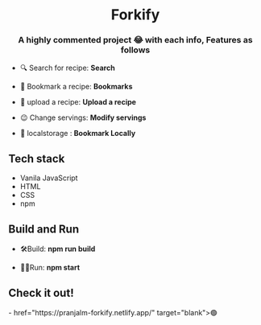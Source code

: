 <h1 align="center">Forkify</h1>
<h3 align="center">A highly commented project 😂 with each info, Features as follows</h3>

- 🔍 Search for recipe: **Search**

- 📑 Bookmark a recipe: **Bookmarks**

- 🤹 upload a recipe: **Upload a recipe**

- 😉 Change servings: **Modify servings**

- 🏬 localstorage : **Bookmark Locally**

<h2>Tech stack</h2>

- Vanila JavaScript
- HTML
- CSS
- npm

<h2>Build and Run</h2>

- 🛠️Build: **npm run build**

- 🧑‍💻Run: **npm start**

<h2>Check it out! </h2>
- <a> href="https://pranjalm-forkify.netlify.app/" target="blank">🟢</a>
